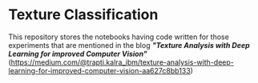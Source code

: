 # Texture Classification

This repository stores the notebooks having code written for those experiments that are mentioned in the blog _**"Texture Analysis with Deep Learning for improved Computer Vision"**_ (https://medium.com/@trapti.kalra_ibm/texture-analysis-with-deep-learning-for-improved-computer-vision-aa627c8bb133)
